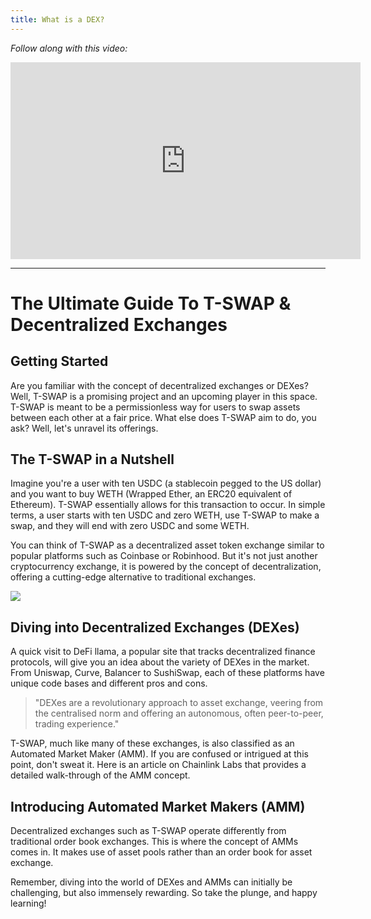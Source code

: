 ```yaml
---
title: What is a DEX?
---
```


_Follow along with this video:_

<iframe width="560" height="315" src="https://www.youtube.com/embed/ujVitVpzdJo?si=kvR7k632stqxZO98" title="YouTube video player" frameborder="0" allow="accelerometer; autoplay; clipboard-write; encrypted-media; gyroscope; picture-in-picture; web-share" allowfullscreen></iframe>

---

# The Ultimate Guide To T-SWAP &amp; Decentralized Exchanges

## Getting Started

Are you familiar with the concept of decentralized exchanges or DEXes? Well, T-SWAP is a promising project and an upcoming player in this space. T-SWAP is meant to be a permissionless way for users to swap assets between each other at a fair price. What else does T-SWAP aim to do, you ask? Well, let's unravel its offerings.

## The T-SWAP in a Nutshell

Imagine you're a user with ten USDC (a stablecoin pegged to the US dollar) and you want to buy WETH (Wrapped Ether, an ERC20 equivalent of Ethereum). T-SWAP essentially allows for this transaction to occur. In simple terms, a user starts with ten USDC and zero WETH, use T-SWAP to make a swap, and they will end with zero USDC and some WETH.

You can think of T-SWAP as a decentralized asset token exchange similar to popular platforms such as Coinbase or Robinhood. But it's not just another cryptocurrency exchange, it is powered by the concept of decentralization, offering a cutting-edge alternative to traditional exchanges.

![](https://cdn.videotap.com/iTNZThQG62yyusiLZJVT-35.77.png)

## Diving into Decentralized Exchanges (DEXes)

A quick visit to DeFi llama, a popular site that tracks decentralized finance protocols, will give you an idea about the variety of DEXes in the market. From Uniswap, Curve, Balancer to SushiSwap, each of these platforms have unique code bases and different pros and cons.

> "DEXes are a revolutionary approach to asset exchange, veering from the centralised norm and offering an autonomous, often peer-to-peer, trading experience."

T-SWAP, much like many of these exchanges, is also classified as an Automated Market Maker (AMM). If you are confused or intrigued at this point, don't sweat it. Here is an article on Chainlink Labs that provides a detailed walk-through of the AMM concept.

## Introducing Automated Market Makers (AMM)

Decentralized exchanges such as T-SWAP operate differently from traditional order book exchanges. This is where the concept of AMMs comes in. It makes use of asset pools rather than an order book for asset exchange.

Remember, diving into the world of DEXes and AMMs can initially be challenging, but also immensely rewarding. So take the plunge, and happy learning!
